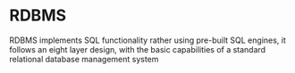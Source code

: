 # RDBMS
RDBMS implements SQL functionality rather using pre-built SQL engines, it follows an eight layer design, with the basic capabilities of a standard relational database management system
